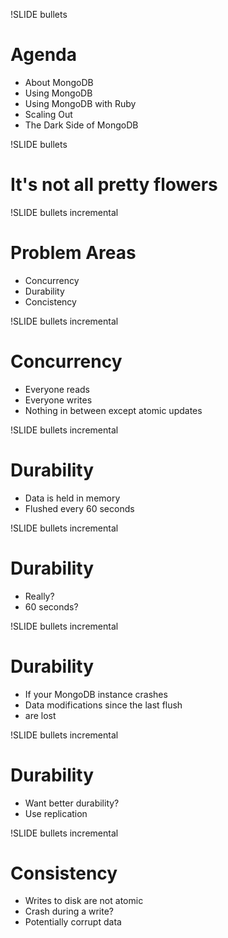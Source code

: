 !SLIDE bullets

# Agenda #

* About MongoDB
* Using MongoDB
* Using MongoDB with Ruby
* Scaling Out
* <span class="current">The Dark Side of MongoDB</span>

!SLIDE bullets

# It's not all pretty flowers #

!SLIDE bullets incremental

# Problem Areas #

* Concurrency
* Durability
* Concistency

!SLIDE bullets incremental

# Concurrency #

* Everyone reads
* Everyone writes
* Nothing in between except atomic updates

!SLIDE bullets incremental

# Durability #

* Data is held in memory
* Flushed every 60 seconds

!SLIDE bullets incremental

# Durability #

* Really?
* 60 seconds?

!SLIDE bullets incremental

# Durability #

* If your MongoDB instance crashes
* Data modifications since the last flush
* are lost

!SLIDE bullets incremental

# Durability #

* Want better durability?
* Use replication

!SLIDE bullets incremental

# Consistency #

* Writes to disk are not atomic
* Crash during a write?
* Potentially corrupt data